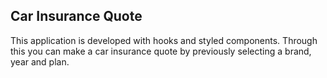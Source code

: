 ## Car Insurance Quote

This application is developed with hooks and styled components. Through this you can make a car insurance quote by previously selecting a brand, year and plan.

